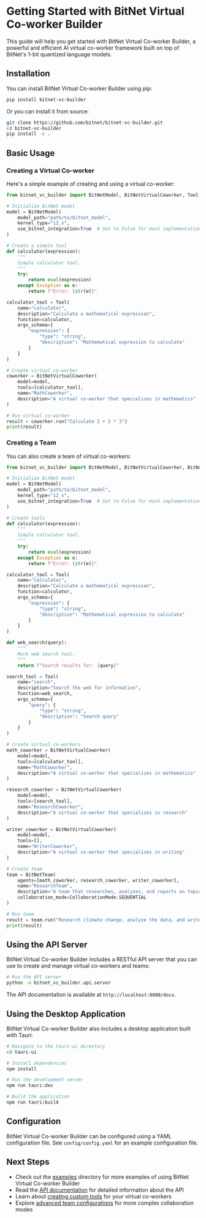# Getting Started with BitNet Virtual Co-worker Builder

This guide will help you get started with BitNet Virtual Co-worker Builder, a powerful and efficient AI virtual co-worker framework built on top of BitNet's 1-bit quantized language models.

## Installation

You can install BitNet Virtual Co-worker Builder using pip:

```bash
pip install bitnet-vc-builder
```

Or you can install it from source:

```bash
git clone https://github.com/bitnet/bitnet-vc-builder.git
cd bitnet-vc-builder
pip install -e .
```

## Basic Usage

### Creating a Virtual Co-worker

Here's a simple example of creating and using a virtual co-worker:

```python
from bitnet_vc_builder import BitNetModel, BitNetVirtualCoworker, Tool

# Initialize BitNet model
model = BitNetModel(
    model_path="path/to/bitnet_model",
    kernel_type="i2_s",
    use_bitnet_integration=True  # Set to False for mock implementation
)

# Create a simple tool
def calculator(expression):
    """
    Simple calculator tool.
    """
    try:
        return eval(expression)
    except Exception as e:
        return f"Error: {str(e)}"

calculator_tool = Tool(
    name="calculator",
    description="Calculate a mathematical expression",
    function=calculator,
    args_schema={
        "expression": {
            "type": "string",
            "description": "Mathematical expression to calculate"
        }
    }
)

# Create virtual co-worker
coworker = BitNetVirtualCoworker(
    model=model,
    tools=[calculator_tool],
    name="MathCoworker",
    description="A virtual co-worker that specializes in mathematics"
)

# Run virtual co-worker
result = coworker.run("Calculate 2 + 2 * 3")
print(result)
```

### Creating a Team

You can also create a team of virtual co-workers:

```python
from bitnet_vc_builder import BitNetModel, BitNetVirtualCoworker, BitNetTeam, CollaborationMode, Tool

# Initialize BitNet model
model = BitNetModel(
    model_path="path/to/bitnet_model",
    kernel_type="i2_s",
    use_bitnet_integration=True  # Set to False for mock implementation
)

# Create tools
def calculator(expression):
    """
    Simple calculator tool.
    """
    try:
        return eval(expression)
    except Exception as e:
        return f"Error: {str(e)}"

calculator_tool = Tool(
    name="calculator",
    description="Calculate a mathematical expression",
    function=calculator,
    args_schema={
        "expression": {
            "type": "string",
            "description": "Mathematical expression to calculate"
        }
    }
)

def web_search(query):
    """
    Mock web search tool.
    """
    return f"Search results for: {query}"

search_tool = Tool(
    name="search",
    description="Search the web for information",
    function=web_search,
    args_schema={
        "query": {
            "type": "string",
            "description": "Search query"
        }
    }
)

# Create virtual co-workers
math_coworker = BitNetVirtualCoworker(
    model=model,
    tools=[calculator_tool],
    name="MathCoworker",
    description="A virtual co-worker that specializes in mathematics"
)

research_coworker = BitNetVirtualCoworker(
    model=model,
    tools=[search_tool],
    name="ResearchCoworker",
    description="A virtual co-worker that specializes in research"
)

writer_coworker = BitNetVirtualCoworker(
    model=model,
    tools=[],
    name="WriterCoworker",
    description="A virtual co-worker that specializes in writing"
)

# Create team
team = BitNetTeam(
    agents=[math_coworker, research_coworker, writer_coworker],
    name="ResearchTeam",
    description="A team that researches, analyzes, and reports on topics",
    collaboration_mode=CollaborationMode.SEQUENTIAL
)

# Run team
result = team.run("Research climate change, analyze the data, and write a report")
print(result)
```

## Using the API Server

BitNet Virtual Co-worker Builder includes a RESTful API server that you can use to create and manage virtual co-workers and teams:

```bash
# Run the API server
python -m bitnet_vc_builder.api.server
```

The API documentation is available at `http://localhost:8000/docs`.

## Using the Desktop Application

BitNet Virtual Co-worker Builder also includes a desktop application built with Tauri:

```bash
# Navigate to the tauri-ui directory
cd tauri-ui

# Install dependencies
npm install

# Run the development server
npm run tauri:dev

# Build the application
npm run tauri:build
```

## Configuration

BitNet Virtual Co-worker Builder can be configured using a YAML configuration file. See `config/config.yaml` for an example configuration file.

## Next Steps

- Check out the [examples](../examples) directory for more examples of using BitNet Virtual Co-worker Builder
- Read the [API documentation](api.md) for detailed information about the API
- Learn about [creating custom tools](custom_tools.md) for your virtual co-workers
- Explore [advanced team configurations](team_configurations.md) for more complex collaboration modes
